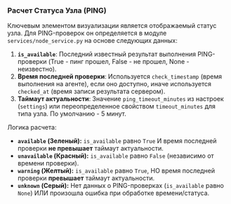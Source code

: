 ### Расчет Статуса Узла (PING)

Ключевым элементом визуализации является отображаемый статус узла. Для PING-проверок он определяется в модуле `services/node_service.py` на основе следующих данных:

1.  **`is_available`**: Последний известный результат выполнения PING-проверки (True - пинг прошел, False - не прошел, None - неизвестно).
2.  **Время последней проверки**: Используется `check_timestamp` (время выполнения на агенте), если оно доступно, иначе используется `checked_at` (время записи результата сервером).
3.  **Таймаут актуальности**: Значение `ping_timeout_minutes` из настроек (`settings`) или переопределенное свойством `timeout_minutes` для типа узла. По умолчанию - 5 минут.

Логика расчета:

*   **`available` (Зеленый):** `is_available` равно `True` И время последней проверки **не превышает** таймаут актуальности.
*   **`unavailable` (Красный):** `is_available` равно `False` (независимо от времени проверки).
*   **`warning` (Желтый):** `is_available` равно `True`, НО время последней проверки **превышает** таймаут актуальности.
*   **`unknown` (Серый):** Нет данных о PING-проверках (`is_available` равно `None`) ИЛИ произошла ошибка при обработке времени/статуса.